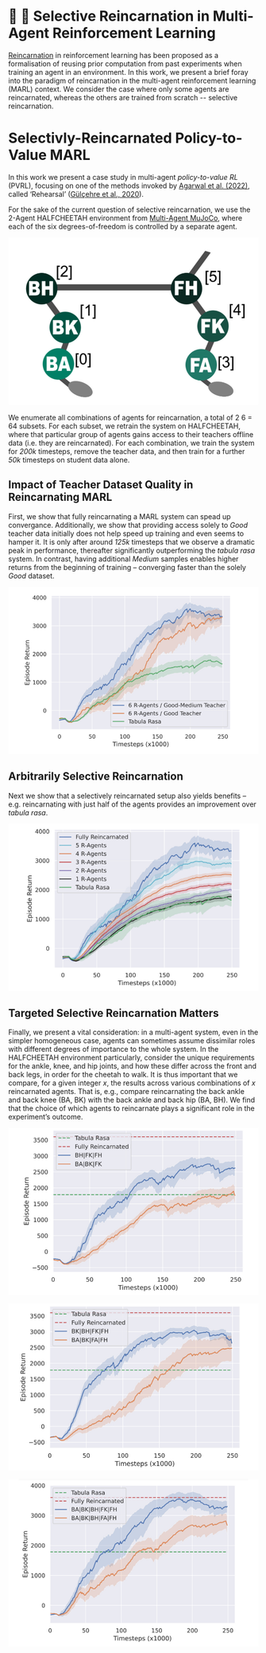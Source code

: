 # :zombie: :robot: Selective Reincarnation in Multi-Agent Reinforcement Learning

[Reincarnation](https://agarwl.github.io/reincarnating_rl/) in reinforcement learning has been proposed as a formalisation of reusing prior computation from past experiments when training an agent in an environment. In this work, we present a brief foray into the paradigm of reincarnation in the multi-agent reinforcement learning (MARL) context. We consider the case where only some agents are reincarnated, whereas the others are trained from scratch -- selective reincarnation.

# Selectivly-Reincarnated Policy-to-Value MARL
In this work we present a case study in multi-agent *policy-to-value RL* (PVRL), focusing on one of the methods invoked by [Agarwal et al. (2022)](https://arxiv.org/abs/2206.01626), called ‘Rehearsal’ ([Gülçehre et al., 2020](https://openreview.net/forum?id=SygKyeHKDH)). 

For the sake of the current question of selective reincarnation, we use the 2-Agent HALFCHEETAH environment from [Multi-Agent MuJoCo](https://github.com/schroederdewitt/multiagent_mujoco), where each of the six degrees-of-freedom is controlled by a separate agent.

![2-Agent HALFCHEETAH](/docs/assets/images/halfcheetah.png)

We enumerate all combinations of agents for reincarnation, a total of 2
6 = 64 subsets. For each subset, we retrain the system on HALFCHEETAH, where that particular group of agents gains access to their teachers offline data (i.e. they are reincarnated). For each combination, we train the system for *200k* timesteps, remove the teacher data, and then train for a further *50k* timesteps on student data alone. 

## Impact of Teacher Dataset Quality in Reincarnating MARL
First, we show that fully reincarnating a MARL system can spead up convergance. Additionally, we show that providing access solely to *Good* teacher data initially does not help speed up training and even seems to hamper it. It is only after around *125k* timesteps that we observe a dramatic peak in performance, thereafter significantly outperforming the *tabula rasa* system. In contrast, having additional *Medium* samples enables higher returns from the beginning of training – converging faster than the solely *Good* dataset.

![Impact of Teacher Dataset](/docs/assets/images/dataset_quality.png)

## Arbitrarily Selective Reincarnation
Next we show that a selectively reincarnated setup also yields benefits – e.g. reincarnating with just half of the agents provides an improvement over *tabula rasa*.

![Arbitrarily Selective Reincarnation](/docs/assets/images/arbitrarily_selective_reincarnation.png)

## Targeted Selective Reincarnation Matters
Finally, we present a vital consideration: in a multi-agent system, even in the simpler homogeneous case, agents can sometimes assume dissimilar roles with different degrees of importance to the whole system. In the HALFCHEETAH environment particularly, consider the unique requirements for the ankle, knee, and hip joints, and how these differ across the front and back legs, in order for the cheetah to walk. It is thus important that we compare, for a given integer *x*, the results across various combinations of *x* reincarnated agents. That is, e.g., compare reincarnating the back ankle and back knee (BA, BK) with the back ankle and back hip (BA, BH). We find that the choice of which agents to reincarnate plays a significant role in the
experiment’s outcome.

![Targeted Selective Reincarnation](/docs/assets/images/3_reincarnated_agents.png)

![Targeted Selective Reincarnation](/docs/assets/images/4_reincarnated_agents.png)

![Targeted Selective Reincarnation](/docs/assets/images/5_reincarnated_agents.png)